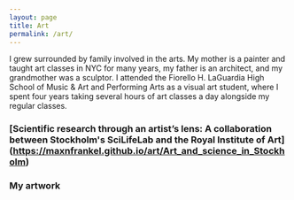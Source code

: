 ```yaml
---
layout: page
title: Art
permalink: /art/
---
```


I grew surrounded by family involved in the arts. My mother is a painter and taught art classes in NYC for many years, my father is an architect, and my grandmother was a sculptor. I attended the Fiorello H. LaGuardia High School of Music & Art and Performing Arts as a visual art student, where I spent four years taking several hours of art classes a day alongside my regular classes.

### [Scientific research through an artist’s lens: A collaboration between Stockholm's SciLifeLab and the Royal Institute of Art] (https://maxnfrankel.github.io/art/Art_and_science_in_Stockholm)


### My artwork